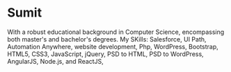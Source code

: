 # Sumit
With a robust educational background in Computer Science, encompassing both master's and bachelor's degrees. My SKills: Salesforce, UI Path, Automation Anywhere, website development, Php, WordPress, Bootstrap, HTML5, CSS3, JavaScript, jQuery, PSD to HTML, PSD to WordPress, AngularJS, Node.js, and ReactJS,
